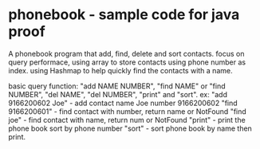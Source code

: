 # phonebook - sample  code for java proof

 
A phonebook program that add, find, delete and sort contacts.
focus on query performace, using array to store contacts using phone number as index.
using Hashmap to help quickly find the contacts with a name.

basic query function: "add NAME NUMBER", "find NAME" or "find NUMBER", "del NAME", "del NUMBER", "print" and "sort".
ex: "add 9166200602 Joe" - add contact name Joe number 9166200602
    "find 9166200601" - find contact with number, return name or NotFound
    "find joe" - find contact with name, return num or NotFound
    "print" - print the phone book sort by phone number
    "sort" - sort phone book by name then print. 
